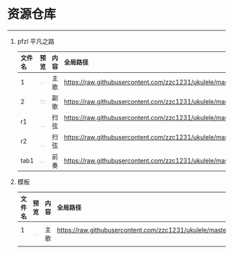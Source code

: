  # 资源仓库
***
1. pfzl 平凡之路

   |文件名 |预览|内容|全局路径|
   |----|----|----|----|
   |1 |   ![1.png](Res/pfzl/1.png)  | 主歌 | https://raw.githubusercontent.com/zzc1231/ukulele/master/Res/pfzl/1.png         |
   |2 |   ![1.png](Res/pfzl/2.png)  | 副歌 | https://raw.githubusercontent.com/zzc1231/ukulele/master/Res/pfzl/2.png         |
   |r1|   ![1.png](Res/pfzl/r1.png) | 扫弦 | https://raw.githubusercontent.com/zzc1231/ukulele/master/Res/pfzl/r1.png        |
   |r2|   ![1.png](Res/pfzl/r2.png) | 扫弦 | https://raw.githubusercontent.com/zzc1231/ukulele/master/Res/pfzl/r2.png        |
   |tab1|  ![1.png](Res/pfzl/tab1.png) | 前奏 | https://raw.githubusercontent.com/zzc1231/ukulele/master/Res/pfzl/tab1.png        |










1. 模板

   |文件名 |预览|内容|全局路径|
   |----|----|----|----|
   | 1     |   ![image](Res/pfzl/1.png)     |       主歌 |    https://raw.githubusercontent.com/zzc1231/ukulele/master/Res/pfzl/1.png      |
